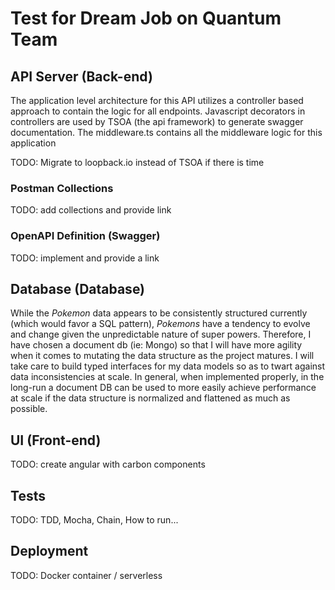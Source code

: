# Test for Dream Job on Quantum Team

## API Server (Back-end)
The application level architecture for this API utilizes a controller based approach to contain the logic for all endpoints. Javascript decorators in controllers are used by TSOA (the api framework) to generate swagger documentation. The middleware.ts contains all the middleware logic for this application 

TODO: Migrate to loopback.io instead of TSOA if there is time

### Postman Collections
TODO: add collections and provide link 

### OpenAPI Definition (Swagger)
TODO: implement and provide a link 

## Database (Database)
While the _Pokemon_ data appears to be consistently structured currently (which would favor a SQL pattern), _Pokemons_ have a tendency to evolve and change given the unpredictable nature of super powers. Therefore, I have chosen a document db (ie: Mongo) so that I will have more agility when it comes to mutating the data structure as the project matures. I will take care to build typed interfaces for my data models so as to twart against data inconsistencies at scale. In general, when implemented properly, in the long-run a document DB can be used to more easily achieve performance at scale if the data structure is normalized and flattened as much as possible. 

## UI (Front-end)
TODO: create angular with carbon components 

## Tests
TODO: TDD, Mocha, Chain, How to run...

## Deployment 
TODO: Docker container / serverless


